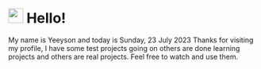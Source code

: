  <h1>
    <img src="https://emojis.slackmojis.com/emojis/images/1643510097/45343/hi.gif?1643510097" width="30"/> 
    Hello!
 </h1>
 <p>
    My name is Yeeyson and today is Sunday, 23 July 2023
    Thanks for visiting my profile, I have some test projects going on others are done learning projects and others are real projects.
    Feel free to watch and use them.
 </p>